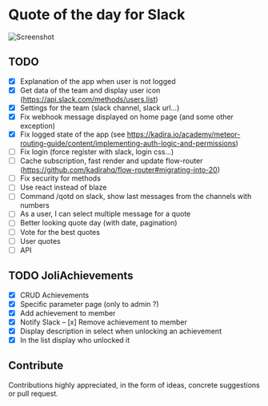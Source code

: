# Quote of the day for Slack

![Screenshot](https://github.com/tlenclos/Slack-quote-of-the-day/blob/master/screenshot.png)

## TODO
- [x] Explanation of the app when user is not logged
- [x] Get data of the team and display user icon (https://api.slack.com/methods/users.list)
- [x] Settings for the team (slack channel, slack url...)
- [x] Fix webhook message displayed on home page (and some other exception)
- [X] Fix logged state of the app (see https://kadira.io/academy/meteor-routing-guide/content/implementing-auth-logic-and-permissions)
- [ ] Fix login (force register with slack, login css...) 
- [ ] Cache subscription, fast render and update flow-router (https://github.com/kadirahq/flow-router#migrating-into-20)
- [ ] Fix security for methods
- [ ] Use react instead of blaze
- [ ] Command /qotd on slack, show last messages from the channels with numbers
- [ ] As a user, I can select multiple message for a quote
- [ ] Better looking quote day (with date, pagination)
- [ ] Vote for the best quotes
- [ ] User quotes
- [ ] API

## TODO JoliAchievements
- [x] CRUD Achievements
- [x] Specific parameter page (only to admin ?)
- [x] Add achievement to member
- [x] Notify Slack
– [x] Remove achievement to member
- [x] Display description in select when unlocking an achievement
- [x] In the list display who unlocked it

Contribute
----------
Contributions highly appreciated, in the form of ideas, concrete suggestions or pull request.
